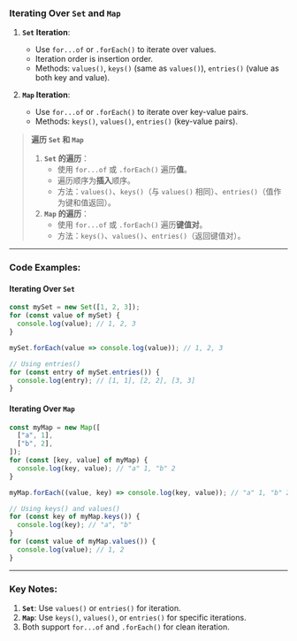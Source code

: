 ### Iterating Over `Set` and `Map`

<audio src="C:\Users\10691\Downloads\1. __`Set` Iter.mp3"></audio>

1. **`Set` Iteration**:
   - Use `for...of` or `.forEach()` to iterate over values.
   - Iteration order is insertion order.
   - Methods: `values()`, `keys()` (same as `values()`), `entries()` (value as both key and value).

2. **`Map` Iteration**:
   - Use `for...of` or `.forEach()` to iterate over key-value pairs.
   - Methods: `keys()`, `values()`, `entries()` (key-value pairs).

> **遍历 `Set` 和 `Map`**  
>
> <audio src="C:\Users\10691\Downloads\`Set` 的遍历 ：  使用.mp3"></audio>
>
> 1. **`Set` 的遍历**：  
>    - 使用 `for...of` 或 `.forEach()` 遍历**值**。  
>    - 遍历顺序为**插入**顺序。  
>    - 方法：`values()`、`keys()`（与 `values()` 相同）、`entries()`（值作为键和值返回）。  
> 2. **`Map` 的遍历**：  
>    - 使用 `for...of` 或 `.forEach()` 遍历**键值对**。  
>    - 方法：`keys()`、`values()`、`entries()`（返回键值对）。

---

### Code Examples:

<audio src="C:\Users\10691\Downloads\这段代码展示了如何迭代`Set.mp3"></audio>

#### **Iterating Over `Set`**
```javascript
const mySet = new Set([1, 2, 3]);
for (const value of mySet) {
  console.log(value); // 1, 2, 3
}

mySet.forEach(value => console.log(value)); // 1, 2, 3

// Using entries()
for (const entry of mySet.entries()) {
  console.log(entry); // [1, 1], [2, 2], [3, 3]
}
```

#### **Iterating Over `Map`**

```javascript
const myMap = new Map([
  ["a", 1],
  ["b", 2],
]);
for (const [key, value] of myMap) {
  console.log(key, value); // "a" 1, "b" 2
}

myMap.forEach((value, key) => console.log(key, value)); // "a" 1, "b" 2

// Using keys() and values()
for (const key of myMap.keys()) {
  console.log(key); // "a", "b"
}
for (const value of myMap.values()) {
  console.log(value); // 1, 2
}
```

---

### Key Notes:

<audio src="C:\Users\10691\Downloads\1. __`Set`___ U.mp3"></audio>

1. **`Set`**: Use `values()` or `entries()` for iteration.  
2. **`Map`**: Use `keys()`, `values()`, or `entries()` for specific iterations.  
3. Both support `for...of` and `.forEach()` for clean iteration.